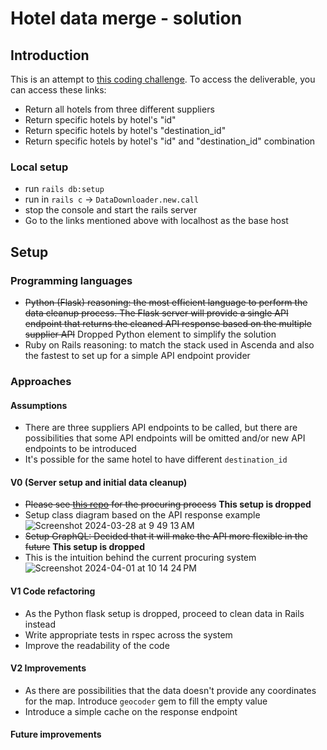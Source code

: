 # Hotel data merge - solution

## Introduction

This is an attempt to [this coding challenge](https://kitt.lewagon.com/db/123650). To access the deliverable, you can access these links:

- Return all hotels from three different suppliers
- Return specific hotels by hotel's "id"
- Return specific hotels by hotel's "destination_id"
- Return specific hotels by hotel's "id" and "destination_id" combination

### Local setup 

- run `rails db:setup`
- run in `rails c` -> `DataDownloader.new.call`
- stop the console and start the rails server
- Go to the links mentioned above with localhost as the base host

## Setup

### Programming languages

- ~~Python (Flask)
  reasoning: the most efficient language to perform the data cleanup process. The Flask server will provide a single API endpoint that returns the cleaned API response based on the multiple supplier API~~
  Dropped Python element to simplify the solution
- Ruby on Rails
  reasoning: to match the stack used in Ascenda and also the fastest to set up for a simple API endpoint provider

### Approaches

#### Assumptions
- There are three suppliers API endpoints to be called, but there are possibilities that some API endpoints will be omitted and/or new API endpoints to be introduced
- It's possible for the same hotel to have different `destination_id`

#### V0 (Server setup and initial data cleanup)

- ~~Please see [this repo](https://github.com/primaulia/hotel-cleanup-api) for the procuring process~~ **This setup is dropped**
- Setup class diagram based on the API response example  
![Screenshot 2024-03-28 at 9 49 13 AM](https://github.com/primaulia/hotel_data_api/assets/1294303/06a5d16d-ad1a-4e72-985f-a6ce3adeea89)
- ~~Setup GraphQL: Decided that it will make the API more flexible in the future~~ **This setup is dropped**
- This is the intuition behind the current procuring system
![Screenshot 2024-04-01 at 10 14 24 PM](https://github.com/primaulia/hotel_data_api/assets/1294303/4eca79c1-8f12-41d0-aff4-50deaccc8dd9)


#### V1 Code refactoring
- As the Python flask setup is dropped, proceed to clean data in Rails instead
- Write appropriate tests in rspec across the system
- Improve the readability of the code

#### V2 Improvements
- As there are possibilities that the data doesn't provide any coordinates for the map. Introduce `geocoder` gem to fill the empty value
- Introduce a simple cache on the response endpoint

#### Future improvements



